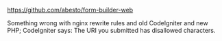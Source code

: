 https://github.com/abesto/form-builder-web

Something wrong with nginx rewrite rules and old CodeIgniter and new PHP; CodeIgniter says: The URI you submitted has disallowed characters.
